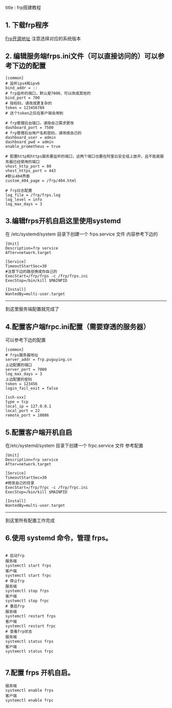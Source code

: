 title : frp搭建教程


## 1.  下载frp程序
[Frp开源地址](https://github.com/fatedier/frp/releases)
注意选择对应的系统版本
## 2. 编辑服务端frps.ini文件（可以直接访问的）可以参考下边的配置
```
[common]
# 监听ipv4和ipv6
bind_addr = ::
# frp监听的端口，默认是7000，可以改成其他的
bind_port = 700
# 授权码，请改成更复杂的
token = 123456789
# 这个token之后在客户端会用到

# frp管理后台端口，请按自己需求更改
dashboard_port = 7500
# frp管理后台用户名和密码，请改成自己的
dashboard_user = admin
dashboard_pwd = admin
enable_prometheus = true

# 配置http和https服务要监听的端口，这两个端口也要在阿里云安全组上放开，且不能是服务器已经使用的端口
vhost_http_port = 80
vhost_https_port = 443
#默认404界面
custom_404_page = /frp/404.html

# frp日志配置
log_file = /frp/frps.log
log_level = info
log_max_days = 3
```
## 3.编辑frps开机自启这里使用systemd
在 /etc/systemd/system 目录下创建一个 frps.service 文件
内容参考下边的
```
[Unit]
Description=frp service
After=network.target

[Service]
TimeoutStartSec=30
#注意下边的路径换成你自己的
ExecStart=/frp/frps -c /frp/frps.ini
ExecStop=/bin/kill $MAINPID

[Install]
WantedBy=multi-user.target
```
-------

到这里服务端配置就完成了
## 4.配置客户端frpc.ini配置（需要穿透的服务器）
可以参考下边的配置
```
[common]
# frps服务器地址
server_addr = frp.puguying.cn
上边配置的端口
server_port = 7000
log_max_days = 3
上边配置的密码
token = 123456
login_fail_exit = false

[ssh-xxx]
type = tcp
local_ip = 127.0.0.1
local_port = 22
remote_port = 10086
```
## 5.配置客户端开机自启
在/etc/systemd/system 目录下创建一个 frpc.service 文件
参考配置
```
[Unit]
Description=frp service
After=network.target

[Service]
TimeoutStartSec=30
#修改自己的目录
ExecStart=/frp/frpc -c /frp/frpc.ini
ExecStop=/bin/kill $MAINPID

[Install]
WantedBy=multi-user.target
```
-------

到这里所有配置工作完成

## 6.使用 systemd 命令，管理 frps。
```

# 启动frp
服务端
systemctl start frps
客户端
systemctl start frpc
# 停止frp
服务端
systemctl stop frps
客户端
systemctl stop frpc
# 重启frp
服务端
systemctl restart frps
客户端
systemctl restart frpc
# 查看frp状态
服务端
systemctl status frps
客户端
systemctl status frpc


```
## 7.配置 frps 开机自启。

```
服务端
systemctl enable frps
客户端
systemctl enable frpc

```
